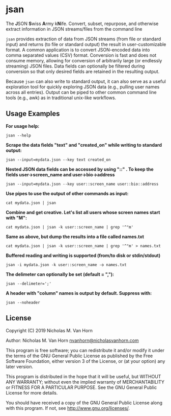 # jsan
The **J**SON **S**wiss **A**rmy k**N**ife. Convert, subset, repurpose, and otherwise extract information in JSON streams/files from the command line

`jsan` provides extraction of data from JSON streams (from file or standard input) and returns (to file or standard output) the result in user-customizable format. A common application is to convert JSON-encoded data into comma separated values (CSV) format.  Conversion is fast and does not consume memory, allowing for conversion of arbitrarily large (or endlessly streaming) JSON files. Data fields can optionally be filtered during conversion so that only desired fields are retained in the resulting output. 

Because `jsan` can also write to standard output, it can also serve as a useful exploration tool for quickly exploring JSON data (e.g., pulling user names across all entries). Output can be piped to other common command line tools (e.g., awk) as in traditional unix-like workflows.

## Usage Examples

**For usage help:**

    jsan --help

**Scrape the data fields "text" and "created_on" while writing to standard output:**

    jsan --input=mydata.json --key text created_on

**Nested JSON data fields can be accessed by using "::" . To keep the fields user->screen_name and user->bio->address**

    jsan --input=mydata.json --key user::screen_name user::bio::address

**Use pipes to use the output of other commands as input:**

    cat mydata.json | jsan

**Combine and get creative. Let's list all users whose screen names start with "M":**

    cat mydata.json | jsan -k user::screen_name | grep '^"m'

**Same as above, but dump the results into a file called names.txt**

    cat mydata.json | jsan -k user::screen_name | grep '^"m' > names.txt

**Buffered reading and writing is supported (from/to disk or stdin/stdout)**

    jsan -i mydata.json -k user::screen_name -o names.txt

**The delimeter can optionally be set (default = ","):**

    jsan --delimeter=';'

**A header with "column" names is output by default. Suppress with:**

    jsan --noheader

## License

Copyright (C) 2019 Nicholas M. Van Horn

Author: Nicholas M. Van Horn <nvanhorn@nicholasvanhorn.com>

This program is free software; you can redistribute it and/or modify
it under the terms of the GNU General Public License as published by
the Free Software Foundation, either version 3 of the License, or
(at your option) any later version.

This program is distributed in the hope that it will be useful,
but WITHOUT ANY WARRANTY; without even the implied warranty of
MERCHANTABILITY or FITNESS FOR A PARTICULAR PURPOSE.  See the
GNU General Public License for more details.

You should have received a copy of the GNU General Public License
along with this program.  If not, see <http://www.gnu.org/licenses/>.
